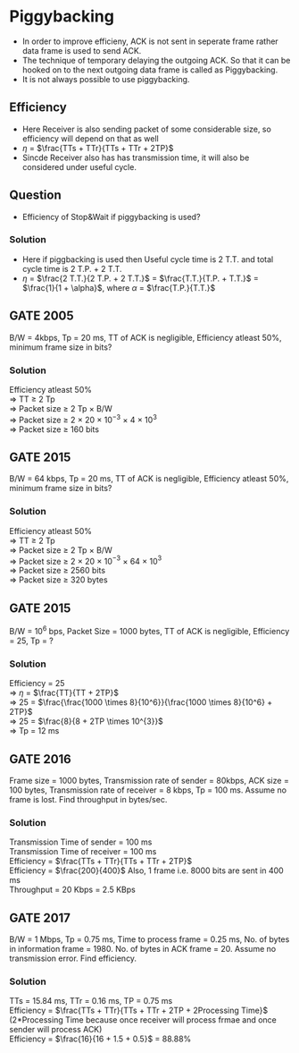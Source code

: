 # Piggybacking

- In order to improve efficieny, ACK is not sent in seperate frame rather data frame is used to send ACK.
- The technique of temporary delaying the outgoing ACK. So that it can be hooked on to the next outgoing data frame is called as Piggybacking.
- It is not always possible to use piggybacking.

## Efficiency
- Here Receiver is also sending packet of some considerable size, so efficiency will depend on that as well
- $\eta$ = $\frac{TTs + TTr}{TTs + TTr + 2TP}$
- Sincde Receiver also has has transmission time, it will also be considered under useful cycle.

## Question
- Efficiency of Stop&Wait if piggybacking is used?

### Solution
- Here if piggbacking is used then Useful cycle time is 2 T.T. and total cycle time is 2 T.P. + 2 T.T.
- $\eta$ = $\frac{2 T.T.}{2 T.P. + 2 T.T.}$ = $\frac{T.T.}{T.P. + T.T.}$ = $\frac{1}{1 + \alpha}$, where $\alpha$ = $\frac{T.P.}{T.T.}$

## GATE 2005
B/W = 4kbps, Tp = 20 ms, TT of ACK is negligible, Efficiency atleast 50%, minimum frame size in bits?  

### Solution
Efficiency atleast 50%  
$\Rightarrow$ TT $\geq$ 2 Tp    
$\Rightarrow$ Packet size $\geq$ 2 Tp $\times$ B/W  
$\Rightarrow$ Packet size $\geq$ 2 $\times$ 20 $\times$ 10$^{-3}$ $\times$ 4 $\times$ 10$^3$    
$\Rightarrow$ Packet size $\geq$ 160 bits

## GATE 2015
B/W = 64 kbps, Tp = 20 ms, TT of ACK is negligible, Efficiency atleast 50%, minimum frame size in bits?

### Solution
Efficiency atleast 50%  
$\Rightarrow$ TT $\geq$ 2 Tp  
$\Rightarrow$ Packet size $\geq$ 2 Tp $\times$ B/W  
$\Rightarrow$ Packet size $\geq$ 2 $\times$ 20    $\times$ 10$^{-3}$ $\times$ 64 $\times$ 10$^3$   
$\Rightarrow$ Packet size $\geq$ 2560 bits  
$\Rightarrow$ Packet size $\geq$ 320 bytes

## GATE 2015
B/W = $10^6$ bps, Packet Size = 1000 bytes, TT of ACK is negligible, Efficiency = 25, Tp = ?

### Solution
Efficiency = 25  
$\Rightarrow$ $\eta$ = $\frac{TT}{TT + 2TP}$  
$\Rightarrow$ 25 = $\frac{\frac{1000 \times 8}{10^6}}{\frac{1000 \times 8}{10^6} + 2TP}$  
$\Rightarrow$ 25 = $\frac{8}{8 + 2TP \times 10^{3}}$  
$\Rightarrow$ Tp = 12 ms

## GATE 2016
Frame size = 1000 bytes, Transmission rate of sender = 80kbps, ACK size = 100 bytes, Transmission rate of receiver = 8 kbps, Tp = 100 ms. Assume no frame is lost. Find throughput in bytes/sec.

### Solution
Transmission Time of sender = 100 ms  
Transmission Time of receiver = 100 ms  
Efficiency = $\frac{TTs + TTr}{TTs + TTr + 2TP}$  
Efficiency = $\frac{200}{400}$
Also, 1 frame i.e. 8000 bits are sent in 400 ms  
Throughput = 20 Kbps = 2.5 KBps  

## GATE 2017
B/W = 1 Mbps, Tp = 0.75 ms, Time to process frame = 0.25 ms, No. of bytes in information frame = 1980. No. of bytes in ACK frame = 20. Assume no transmission error. Find efficiency.

### Solution
TTs = 15.84 ms, TTr = 0.16 ms, TP = 0.75 ms  
Efficiency = $\frac{TTs + TTr}{TTs + TTr + 2TP + 2Processing Time}$  
(2*Processing Time because once receiver will process frmae and once sender will process ACK)  
Efficiency = $\frac{16}{16 + 1.5 + 0.5}$ = 88.88%